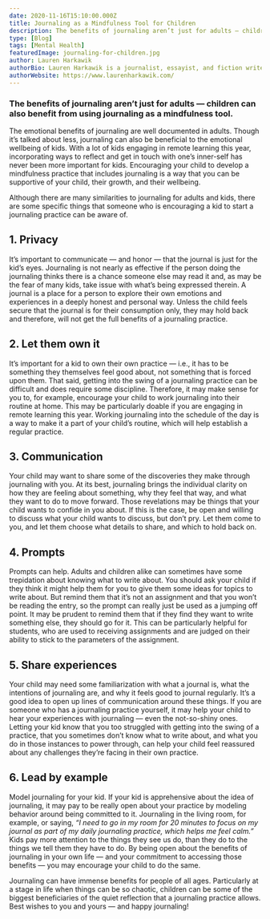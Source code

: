 ```yaml
---
date: 2020-11-16T15:10:00.000Z
title: Journaling as a Mindfulness Tool for Children 
description: The benefits of journaling aren’t just for adults — children can also benefit from using journaling as a mindfulness tool.
type: [Blog]
tags: [Mental Health]
featuredImage: journaling-for-children.jpg
author: Lauren Harkawik
authorBio: Lauren Harkawik is a journalist, essayist, and fiction writer based in Vermont. You can read her writing on her website.
authorWebsite: https://www.laurenharkawik.com/
---
```


### The benefits of journaling aren’t just for adults — children can also benefit from using journaling as a mindfulness tool.

The emotional benefits of journaling are well documented in adults. Though it’s talked about less, journaling can also be beneficial to the emotional wellbeing of kids. With a lot of kids engaging in remote learning this year, incorporating ways to reflect and get in touch with one’s inner-self has never been more important for kids. Encouraging your child to develop a mindfulness practice that includes journaling is a way that you can be supportive of your child, their growth, and their wellbeing.

Although there are many similarities to journaling for adults and kids, there are some specific things that someone who is encouraging a kid to start a journaling practice can be aware of.

## 1. Privacy

It’s important to communicate — and honor — that the journal is just for the kid’s eyes. Journaling is not nearly as effective if the person doing the journaling thinks there is a chance someone else may read it and, as may be the fear of many kids, take issue with what’s being expressed therein. A journal is a place for a person to explore their own emotions and experiences in a deeply honest and personal way. Unless the child feels secure that the journal is for their consumption only, they may hold back and therefore, will not get the full benefits of a journaling practice.

## 2. Let them own it

It’s important for a kid to own their own practice — i.e., it has to be something they themselves feel good about, not something that is forced upon them. That said, getting into the swing of a journaling practice can be difficult and does require some discipline. Therefore, it may make sense for you to, for example, encourage your child to work journaling into their routine at home. This may be particularly doable if you are engaging in remote learning this year. Working journaling into the schedule of the day is a way to make it a part of your child’s routine, which will help establish a regular practice.

## 3. Communication

Your child may want to share some of the discoveries they make through journaling with you. At its best, journaling brings the individual clarity on how they are feeling about something, why they feel that way, and what they want to do to move forward. Those revelations may be things that your child wants to confide in you about. If this is the case, be open and willing to discuss what your child wants to discuss, but don’t pry. Let them come to you, and let them choose what details to share, and which to hold back on.

## 4. Prompts

Prompts can help. Adults and children alike can sometimes have some trepidation about knowing what to write about. You should ask your child if they think it might help them for you to give them some ideas for topics to write about. But remind them that it’s not an assignment and that you won’t be reading the entry, so the prompt can really just be used as a jumping off point. It may be prudent to remind them that if they find they want to write something else, they should go for it. This can be particularly helpful for students, who are used to receiving assignments and are judged on their ability to stick to the parameters of the assignment.

## 5. Share experiences

Your child may need some familiarization with what a journal is, what the intentions of journaling are, and why it feels good to journal regularly. It’s a good idea to open up lines of communication around these things. If you are someone who has a journaling practice yourself, it may help your child to hear your experiences with journaling — even the not-so-shiny ones. Letting your kid know that you too struggled with getting into the swing of a practice, that you sometimes don’t know what to write about, and what you do in those instances to power through, can help your child feel reassured about any challenges they’re facing in their own practice.

## 6. Lead by example

Model journaling for your kid. If your kid is apprehensive about the idea of journaling, it may pay to be really open about your practice by modeling behavior around being committed to it. Journaling in the living room, for example, or saying, *“I need to go in my room for 20 minutes to focus on my journal as part of my daily journaling practice, which helps me feel calm.”* Kids pay more attention to the things they see us do, than they do to the things we tell them they have to do. By being open about the benefits of journaling in your own life — and your commitment to accessing those benefits — you may encourage your child to do the same.

Journaling can have immense benefits for people of all ages. Particularly at a stage in life when things can be so chaotic, children can be some of the biggest beneficiaries of the quiet reflection that a journaling practice allows.
Best wishes to you and yours — and happy journaling!
